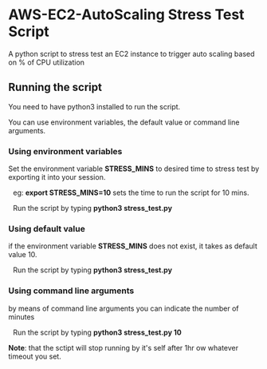 # AWS-EC2-AutoScaling Stress Test Script
A python script to stress test an EC2 instance to trigger auto scaling based on % of CPU utilization


## Running the script
You need to have python3 installed to run the script.

You can use environment variables, the default value or command line arguments. 

### Using environment variables

Set the environment variable **STRESS_MINS** to desired time to stress test by exporting it into your session.

&ensp;&thinsp;eg: **export STRESS_MINS=10** sets the time to run the script for 10 mins.

&ensp;&thinsp;Run the script by typing **python3 stress_test.py**

### Using default value
if the environment variable **STRESS_MINS** does not exist, it takes as default value 10.

&ensp;&thinsp;Run the script by typing **python3 stress_test.py**

### Using command line arguments

by means of command line arguments you can indicate the number of minutes

&ensp;&thinsp;Run the script by typing **python3 stress_test.py 10**


**Note**: that the sctipt will stop running by it's self after 1hr ow whatever timeout you set.

